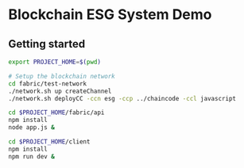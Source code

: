 # Blockchain ESG System Demo

## Getting started

```bash
export PROJECT_HOME=$(pwd)

# Setup the blockchain network
cd fabric/test-network
./network.sh up createChannel
./network.sh deployCC -ccn esg -ccp ../chaincode -ccl javascript

cd $PROJECT_HOME/fabric/api
npm install
node app.js &

cd $PROJECT_HOME/client
npm install
npm run dev &
```
